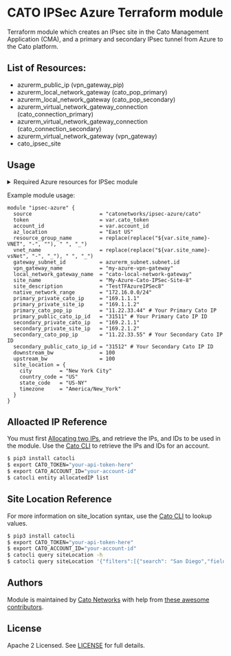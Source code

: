 # CATO IPSec Azure Terraform module

Terraform module which creates an IPsec site in the Cato Management Application (CMA), and a primary and secondary IPsec tunnel from Azure to the Cato platform.

## List of Resources:
- azurerm_public_ip (vpn_gateway_pip)
- azurerm_local_network_gateway (cato_pop_primary)
- azurerm_local_network_gateway (cato_pop_secondary)
- azurerm_virtual_network_gateway_connection (cato_connection_primary)
- azurerm_virtual_network_gateway_connection (cato_connection_secondary)
- azurerm_virtual_network_gateway (vpn_gateway)
- cato_ipsec_site

## Usage

<details>
<summary>Required Azure resources for IPSec module</summary>

```hcl
provider "azurerm" {
  features {}
}

resource "azurerm_resource_group" "azure-rg" {
  location = var.az_location
  name     = replace(replace("Your-site-name-VNET", "-", ""), " ", "_")
}

resource "azurerm_availability_set" "availability-set" {
  location                     = var.az_location
  name                         = replace(replace("Your-site-name-availabilitySet", "-", "_"), " ", "_")
  platform_fault_domain_count  = 2
  platform_update_domain_count = 2
  resource_group_name          = azurerm_resource_group.azure-rg.name
  depends_on = [
    azurerm_resource_group.azure-rg
  ]
}

## Create Network and Subnets
resource "azurerm_virtual_network" "vnet" {
  address_space       = [var.native_network_range]
  location            = var.az_location
  name                = replace(replace("Your-site-name-vsNet", "-", "_"), " ", "_")
  resource_group_name = azurerm_resource_group.azure-rg.name
  depends_on = [
    azurerm_resource_group.azure-rg
  ]
}

resource "azurerm_subnet" "subnet" {
  address_prefixes     = [var.native_network_range]
  name                 = "GatewaySubnet"
  resource_group_name  = azurerm_resource_group.azure-rg.name
  virtual_network_name = replace(replace("Your-site-name-vsNet", "-", "_"), " ", "_")
  depends_on = [
    azurerm_virtual_network.vnet
  ]
}
```
</details>

Example module usage:

```
module "ipsec-azure" {
  source                      = "catonetworks/ipsec-azure/cato"
  token                       = var.cato_token
  account_id                  = var.account_id
  az_location                 = "East US"
  resource_group_name         = replace(replace("${var.site_name}-VNET", "-", ""), " ", "_")
  vnet_name                   = replace(replace("${var.site_name}-vsNet", "-", "_"), " ", "_")
  gateway_subnet_id           = azurerm_subnet.subnet.id
  vpn_gateway_name            = "my-azure-vpn-gateway"
  local_network_gateway_name  = "cato-local-network-gateway"
  site_name                   = "My-Azure-Cato-IPSec-Site-8"
  site_description            = "TestTFAzureIPSec8"
  native_network_range        = "172.16.0.0/24"
  primary_private_cato_ip     = "169.1.1.1"
  primary_private_site_ip     = "169.1.1.2"
  primary_cato_pop_ip         = "11.22.33.44" # Your Primary Cato IP
  primary_public_cato_ip_id   = "31511" # Your Primary Cato IP ID
  secondary_private_cato_ip   = "169.2.1.1"
  secondary_private_site_ip   = "169.2.1.2"
  secondary_cato_pop_ip       = "11.22.33.55" # Your Secondary Cato IP ID
  secondary_public_cato_ip_id = "31512" # Your Secondary Cato IP ID
  downstream_bw               = 100
  upstream_bw                 = 100
  site_location = {
    city         = "New York City"
    country_code = "US"
    state_code   = "US-NY"
    timezone     = "America/New_York"
  }
}

```

## Alloacted IP Reference

You must first [Allocating two IPs](https://support.catonetworks.com/hc/en-us/articles/4413273467153-Allocating-IP-Addresses-for-the-Account), and retrieve the IPs, and IDs to be used in the module. Use the [Cato CLI](https://github.com/catonetworks/cato-cli) to retrieve the IPs and IDs for an account.

```bash
$ pip3 install catocli
$ export CATO_TOKEN="your-api-token-here"
$ export CATO_ACCOUNT_ID="your-account-id"
$ catocli entity allocatedIP list
```

## Site Location Reference

For more information on site_location syntax, use the [Cato CLI](https://github.com/catonetworks/cato-cli) to lookup values.

```bash
$ pip3 install catocli
$ export CATO_TOKEN="your-api-token-here"
$ export CATO_ACCOUNT_ID="your-account-id"
$ catocli query siteLocation -h
$ catocli query siteLocation '{"filters":[{"search": "San Diego","field":"city","operation":"exact"}]}' -p
```

## Authors

Module is maintained by [Cato Networks](https://github.com/catonetworks) with help from [these awesome contributors](https://github.com/catonetworks/terraform-cato-ipsec-aws/graphs/contributors).

## License

Apache 2 Licensed. See [LICENSE](https://github.com/catonetworks/terraform-cato-ipsec-aws/tree/master/LICENSE) for full details.

